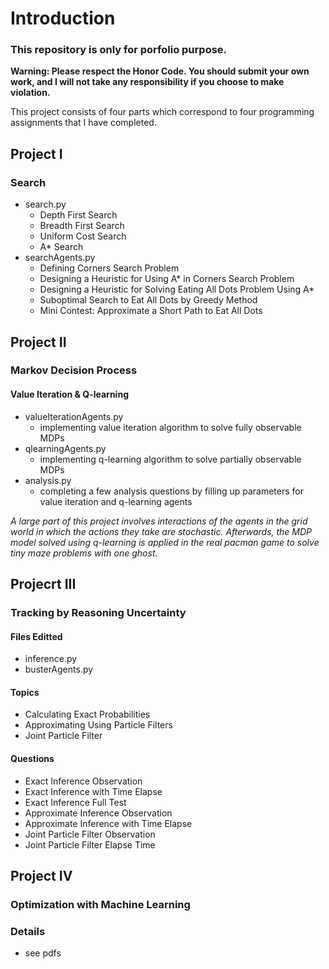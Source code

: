 # Introduction 
### This repository is only for porfolio purpose.

**Warning: Please respect the Honor Code. You should submit your own work, and I will not take any responsibility
if you choose to make violation.**

This project consists of four parts which correspond to four programming assignments that I have completed.

## Project I

### Search

- search.py
    - Depth First Search
    - Breadth First Search
    - Uniform Cost Search
    - A* Search
- searchAgents.py
    - Defining Corners Search Problem
    - Designing a Heuristic for Using A* in Corners Search Problem
    - Designing a Heuristic for Solving Eating All Dots Problem Using A*
    - Suboptimal Search to Eat All Dots by Greedy Method
    - Mini Contest: Approximate a Short Path to Eat All Dots

## Project II

### Markov Decision Process

#### Value Iteration & Q-learning

- valueIterationAgents.py
    - implementing value iteration algorithm to solve fully observable MDPs
- qlearningAgents.py
    - implementing q-learning algorithm to solve partially observable MDPs
- analysis.py
    - completing a few analysis questions by filling up parameters for value iteration and q-learning agents

*A large part of this project involves interactions of the agents in the grid world in which the actions they take are stochastic. Afterwards, the MDP model solved using q-learning is applied in the real pacman game to solve tiny maze problems with one ghost.*

## Projecrt III

### Tracking by Reasoning Uncertainty

#### Files Editted
- inference.py
- busterAgents.py

#### Topics
- Calculating Exact Probabilities
- Approximating Using Particle Filters
- Joint Particle Filter

#### Questions
- Exact Inference Observation
- Exact Inference with Time Elapse
- Exact Inference Full Test
- Approximate Inference Observation
- Approximate Inference with Time Elapse
- Joint Particle Filter Observation
- Joint Particle Filter Elapse Time
  
## Project IV

### Optimization with Machine Learning

### Details
- see pdfs

